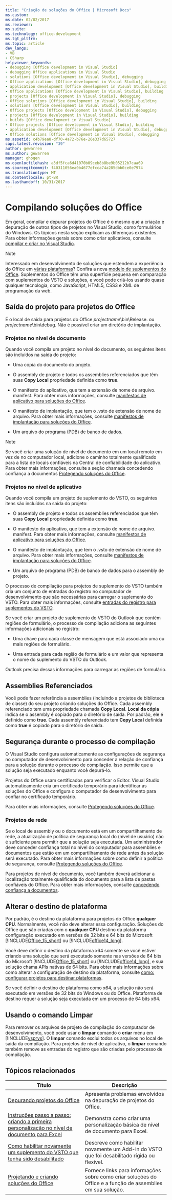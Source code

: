 ```yaml
---
title: "Criação de soluções do Office | Microsoft Docs"
ms.custom: 
ms.date: 02/02/2017
ms.reviewer: 
ms.suite: 
ms.technology: office-development
ms.tgt_pltfrm: 
ms.topic: article
dev_langs:
- VB
- CSharp
helpviewer_keywords:
- debugging [Office development in Visual Studio]
- debugging Office applications in Visual Studio
- solutions [Office development in Visual Studio], debugging
- Office applications [Office development in Visual Studio], debugging
- application development [Office development in Visual Studio], building
- Office applications [Office development in Visual Studio], building
- projects [Office development in Visual Studio], debugging
- Office solutions [Office development in Visual Studio], building
- solutions [Office development in Visual Studio], building
- Office projects [Office development in Visual Studio], debugging
- projects [Office development in Visual Studio], building
- builds [Office development in Visual Studio]
- Office projects [Office development in Visual Studio], building
- application development [Office development in Visual Studio], debugging
- Office solutions [Office development in Visual Studio], debugging
ms.assetid: c4b79ea8-df70-4a72-b76e-26e337d65727
caps.latest.revision: "39"
author: gewarren
ms.author: gewarren
manager: ghogen
ms.openlocfilehash: a3df5fca6d41070b09ceb8b8be9b05212b7caa69
ms.sourcegitcommit: f40311056ea0b4677efcca74a285dbb0ce0e7974
ms.translationtype: MT
ms.contentlocale: pt-BR
ms.lasthandoff: 10/31/2017
---
```

# <a name="building-office-solutions"></a>Compilando soluções do Office
  Em geral, compilar e depurar projetos do Office é o mesmo que a criação e depuração de outros tipos de projetos no Visual Studio, como formulários do Windows. Os tópicos nesta seção explicam as diferenças existentes. Para obter informações gerais sobre como criar aplicativos, consulte [compilar e criar no Visual Studio](/visualstudio/ide/compiling-and-building-in-visual-studio).  
  
> [!NOTE]  
>  Interessado em desenvolvimento de soluções que estendem a experiência do Office em [várias plataformas](https://dev.office.com/add-in-availability)? Confira a nova [modelo de suplementos do Office](https://dev.office.com/docs/add-ins/overview/office-add-ins). Suplementos do Office têm uma superfície pequena em comparação com suplementos do VSTO e soluções, e você pode criá-los usando quase qualquer tecnologia, como JavaScript, HTML5, CSS3 e XML de programação da web.  
  
## <a name="project-output-for-office-projects"></a>Saída do projeto para projetos do Office  
 É o local de saída para projetos do Office *projectname*\bin\Release. ou *projectname*\bin\debug. Não é possível criar um diretório de implantação.  
  
### <a name="document-level-projects"></a>Projetos no nível de documento  
 Quando você compila um projeto no nível do documento, os seguintes itens são incluídos na saída do projeto:  
  
-   Uma cópia do documento do projeto.  
  
-   O assembly de projeto e todos os assemblies referenciados que têm suas **Copy Local** propriedade definida como **true**.  
  
-   O manifesto do aplicativo, que tem a extensão de nome de arquivo. manifest. Para obter mais informações, consulte [manifestos de aplicativo para soluções do Office](../vsto/application-manifests-for-office-solutions.md).  
  
-   O manifesto de implantação, que tem o .vsto de extensão de nome de arquivo. Para obter mais informações, consulte [manifestos de implantação para soluções do Office](../vsto/deployment-manifests-for-office-solutions.md).  
  
-   Um arquivo do programa (PDB) de banco de dados.  
  
> [!NOTE]  
>  Se você criar uma solução de nível de documento em um local remoto em vez de no computador local, adicione o caminho totalmente qualificado para a lista de locais confiáveis na Central de confiabilidade do aplicativo. Para obter mais informações, consulte a seção chamada concedendo confiança a documentos [Protegendo soluções do Office](../vsto/securing-office-solutions.md).  
  
### <a name="application-level-projects"></a>Projetos no nível de aplicativo  
 Quando você compila um projeto de suplemento do VSTO, os seguintes itens são incluídos na saída do projeto:  
  
-   O assembly de projeto e todos os assemblies referenciados que têm suas **Copy Local** propriedade definida como **true**.  
  
-   O manifesto do aplicativo, que tem a extensão de nome de arquivo. manifest. Para obter mais informações, consulte [manifestos de aplicativo para soluções do Office](../vsto/application-manifests-for-office-solutions.md).  
  
-   O manifesto de implantação, que tem o .vsto de extensão de nome de arquivo. Para obter mais informações, consulte [manifestos de implantação para soluções do Office](../vsto/deployment-manifests-for-office-solutions.md).  
  
-   Um arquivo de programa (PDB) de banco de dados para o assembly de projeto.  
  
 O processo de compilação para projetos de suplemento do VSTO também cria um conjunto de entradas do registro no computador de desenvolvimento que são necessárias para carregar o suplemento do VSTO. Para obter mais informações, consulte [entradas do registro para suplementos do VSTO](../vsto/registry-entries-for-vsto-add-ins.md).  
  
 Se você criar um projeto de suplemento do VSTO do Outlook que contém regiões de formulário, o processo de compilação adiciona as seguintes informações adicionais no registro:  
  
-   Uma chave para cada classe de mensagem que está associado uma ou mais regiões de formulário.  
  
-   Uma entrada para cada região de formulário e um valor que representa o nome do suplemento do VSTO do Outlook.  
  
 Outlook precisa dessas informações para carregar as regiões de formulário.  
  
## <a name="referenced-assemblies"></a>Assemblies Referenciados  
 Você pode fazer referência a assemblies (incluindo a projetos de biblioteca de classe) do seu projeto criando soluções do Office. Cada assembly referenciado tem uma propriedade chamada **Copy Local**. **Local da cópia** indica se o assembly é copiado para o diretório de saída. Por padrão, ele é definido como **true**. Cada assembly referenciado tem **Copy Local** definida como **true** é copiado para o diretório de saída.  
  
## <a name="security-during-the-build-process"></a>Segurança durante o processo de compilação  
 O Visual Studio configura automaticamente as configurações de segurança no computador de desenvolvimento para conceder a relação de confiança para a solução durante o processo de compilação. Isso permite que a solução seja executado enquanto você depurá-lo.  
  
 Projetos do Office usam certificados para verificar o Editor. Visual Studio automaticamente cria um certificado temporário para identificar as soluções do Office e configura o computador de desenvolvimento para confiar no certificado temporário.  
  
 Para obter mais informações, consulte [Protegendo soluções do Office](../vsto/securing-office-solutions.md).  
  
### <a name="network-projects"></a>Projetos de rede  
 Se o local de assembly ou o documento está em um compartilhamento de rede, a atualização de política de segurança local do (nível de usuário) não é suficiente para permitir que a solução seja executada. Um administrador deve conceder confiança total no nível do computador para assemblies e documentos que estão em um compartilhamento de rede antes da solução será executado. Para obter mais informações sobre como definir a política de segurança, consulte [Protegendo soluções do Office](../vsto/securing-office-solutions.md).  
  
 Para projetos de nível de documento, você também deverá adicionar a localização totalmente qualificada do documento para a lista de pastas confiáveis do Office. Para obter mais informações, consulte [concedendo confiança a documentos](../vsto/granting-trust-to-documents.md).  
  
## <a name="changing-the-platform-target"></a>Alterar o destino de plataforma  
 Por padrão, é o destino da plataforma para projetos do Office **qualquer CPU**. Normalmente, você não deve alterar essa configuração. Soluções do Office que são criadas com o **qualquer CPU** destino da plataforma configuração executado em versões de 32 bits e 64 bits do Microsoft [!INCLUDE[Office_15_short](../vsto/includes/office-15-short-md.md)] ou [!INCLUDE[office14_long](../vsto/includes/office14-long-md.md)].  
  
 Você deve definir o destino da plataforma x64 somente se você estiver criando uma solução que será executado somente nas versões de 64 bits do Microsoft [!INCLUDE[Office_15_short](../vsto/includes/office-15-short-md.md)] ou [!INCLUDE[office14_long](../vsto/includes/office14-long-md.md)], e sua solução chama APIs nativas de 64 bits. Para obter mais informações sobre como alterar a configuração de destino da plataforma, consulte [como: configurar projetos para destinar plataformas](../ide/how-to-configure-projects-to-target-platforms.md).  
  
 Se você definir o destino de plataforma como x64, a solução não será executado em versões de 32 bits do Windows ou do Office. Plataforma de destino requer a solução seja executada em um processo de 64 bits x64.  
  
## <a name="using-the-clean-command"></a>Usando o comando Limpar  
 Para remover os arquivos de projeto de compilação do computador de desenvolvimento, você pode usar o **limpar** comando o **criar** menu em [!INCLUDE[vsprvs](../sharepoint/includes/vsprvs-md.md)]. O **limpar** comando exclui todos os arquivos no local de saída da compilação. Para projetos de nível de aplicativo, o **limpar** comando também remove as entradas do registro que são criadas pelo processo de compilação.  
  
## <a name="related-topics"></a>Tópicos relacionados  
  
|Título|Descrição|  
|-----------|-----------------|  
|[Depurando projetos do Office](../vsto/debugging-office-projects.md)|Apresenta problemas envolvidos na depuração de projetos do Office.|  
|[Instruções passo a passo: criando a primeira personalização no nível de documento para Excel](../vsto/walkthrough-creating-your-first-document-level-customization-for-excel.md)|Demonstra como criar uma personalização básica de nível de documento para Excel.|  
|[Como habilitar novamente um suplemento do VSTO que tenha sido desabilitado](../vsto/how-to-re-enable-a-vsto-add-in-that-has-been-disabled.md)|Descreve como habilitar novamente um Add-in do VSTO que foi desabilitado rígida ou flexível.|  
|[Projetando e criando soluções do Office](../vsto/designing-and-creating-office-solutions.md)|Fornece links para informações sobre como criar soluções do Office e a função de assemblies em sua solução.|  
  
  
